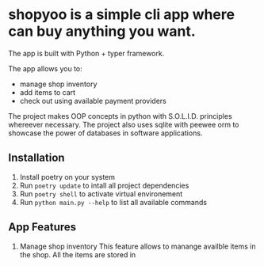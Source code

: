 # shopyoo is a simple cli app where can buy anything you want.

The app is built with Python + typer framework.

The app allows you to:
- manage shop inventory
- add items to cart
- check out using available payment providers

The project makes OOP concepts in python with S.O.L.I.D. principles whereever necessary.
The project also uses sqlite with peewee orm to showcase the power of databases in software applications.

## Installation
1. Install poetry on your system
2. Run `poetry update` to intall all project dependencies
3. Run `poetry shell` to activate virtual environement
4. Run `python main.py --help` to list all available commands

## App Features
1. Manage shop inventory
    This feature allows to manange availble items in the shop. All the items are stored in 